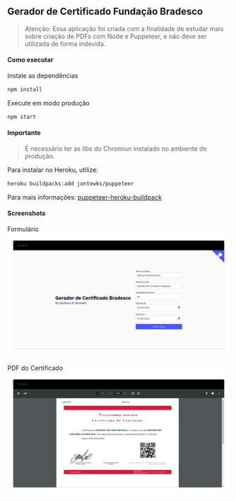 ## Gerador de Certificado Fundação Bradesco
> Atenção: Essa aplicação foi criada com a finalidade de estudar mais sobre criação de PDFs com Node e Puppeteer, e não deve ser utilizada de forma indevida.

#### Como executar
Instale as dependências
```sh
npm install
```
Execute em modo produção
```sh
npm start
```

#### Importante
> É necessário ter as libs do Chromiun instalado no ambiente de produção. 

Para instalar no Heroku, utilize:
```sh
heroku buildpacks:add jontewks/puppeteer
```

Para mais informações: [puppeteer-heroku-buildpack](https://github.com/jontewks/puppeteer-heroku-buildpack)

#### Screenshots
Formulário
![](.github/print1.png)

PDF do Certificado
![](.github/print2.png)